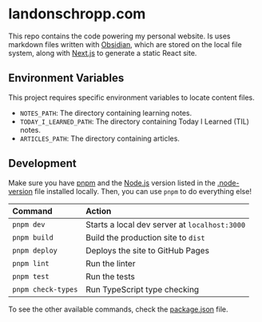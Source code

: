 # landonschropp.com

This repo contains the code powering my personal website. Is uses markdown files written with
[Obsidian](https://obsidian.md/), which are stored on the local file system, along with
[Next.js](https://nextjs.org/) to generate a static React site.

## Environment Variables

This project requires specific environment variables to locate content files.

- `NOTES_PATH`: The directory containing learning notes.
- `TODAY_I_LEARNED_PATH`: The directory containing Today I Learned (TIL) notes.
- `ARTICLES_PATH`: The directory containing articles.

## Development

Make sure you have [pnpm](https://pnpm.io/) and the [Node.js](https://nodejs.org/en/) version
listed in the [.node-version](.node-version) file installed locally. Then, you can use `pnpm` to do
everything else!

| Command            | Action                                        |
| :----------------- | :-------------------------------------------- |
| `pnpm dev`         | Starts a local dev server at `localhost:3000` |
| `pnpm build`       | Build the production site to `dist`           |
| `pnpm deploy`      | Deploys the site to GitHub Pages              |
| `pnpm lint`        | Run the linter                                |
| `pnpm test`        | Run the tests                                 |
| `pnpm check-types` | Run TypeScript type checking                  |

To see the other available commands, check the [package.json](package.json) file.
